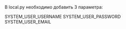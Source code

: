 В local.py необходимо добавить 3 параметра:

SYSTEM_USER_USERNAME 
SYSTEM_USER_PASSWORD 
SYSTEM_USER_EMAIL 

